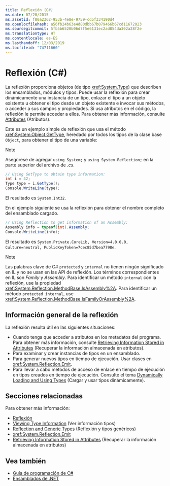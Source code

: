 ```yaml
---
title: Reflexión (C#)
ms.date: 07/20/2015
ms.assetid: f80a2362-953b-4e8e-9759-cd5f334190d4
ms.openlocfilehash: a56fb24b63e4d80dbb67b079466b67cd11672023
ms.sourcegitcommit: 5fb5b6520b06d7f5e6131ec2ad854da302a28f2e
ms.translationtype: HT
ms.contentlocale: es-ES
ms.lasthandoff: 12/03/2019
ms.locfileid: "74711660"
---
```

# <a name="reflection-c"></a>Reflexión (C#)

La reflexión proporciona objetos (de tipo <xref:System.Type>) que describen los ensamblados, módulos y tipos. Puede usar la reflexión para crear dinámicamente una instancia de un tipo, enlazar el tipo a un objeto existente u obtener el tipo desde un objeto existente e invocar sus métodos, o acceder a sus campos y propiedades. Si usa atributos en el código, la reflexión le permite acceder a ellos. Para obtener más información, consulte [Attributes](../../../standard/attributes/index.md) (Atributos).

Este es un ejemplo simple de reflexión que usa el método <xref:System.Object.GetType>, heredado por todos los tipos de la clase base `Object`, para obtener el tipo de una variable:

> [!NOTE]
> Asegúrese de agregar `using System;` y `using System.Reflection;` en la parte superior del archivo de *.cs*.

```csharp
// Using GetType to obtain type information:
int i = 42;
Type type = i.GetType();
Console.WriteLine(type);
```

El resultado es `System.Int32`.

En el ejemplo siguiente se usa la reflexión para obtener el nombre completo del ensamblado cargado.

```csharp
// Using Reflection to get information of an Assembly:
Assembly info = typeof(int).Assembly;
Console.WriteLine(info);
```

El resultado es `System.Private.CoreLib, Version=4.0.0.0, Culture=neutral, PublicKeyToken=7cec85d7bea7798e`.

> [!NOTE]
> Las palabras clave de C# `protected` y `internal` no tienen ningún significado en IL y no se usan en las API de reflexión. Los términos correspondientes en IL son *Family* y *Assembly*. Para identificar un método `internal` con la reflexión, use la propiedad <xref:System.Reflection.MethodBase.IsAssembly%2A>. Para identificar un método `protected internal`, use <xref:System.Reflection.MethodBase.IsFamilyOrAssembly%2A>.

## <a name="reflection-overview"></a>Información general de la reflexión

La reflexión resulta útil en las siguientes situaciones:

- Cuando tenga que acceder a atributos en los metadatos del programa. Para obtener más información, consulte [Retrieving Information Stored in Attributes](../../../standard/attributes/retrieving-information-stored-in-attributes.md) (Recuperar la información almacenada en atributos).
- Para examinar y crear instancias de tipos en un ensamblado.
- Para generar nuevos tipos en tiempo de ejecución. Usar clases en <xref:System.Reflection.Emit>.
- Para llevar a cabo métodos de acceso de enlace en tiempo de ejecución en tipos creados en tiempo de ejecución. Consulte el tema [Dynamically Loading and Using Types](../../../framework/reflection-and-codedom/dynamically-loading-and-using-types.md) (Cargar y usar tipos dinámicamente).

## <a name="related-sections"></a>Secciones relacionadas

Para obtener más información:

- [Reflexión](../../../framework/reflection-and-codedom/reflection.md)
- [Viewing Type Information](../../../framework/reflection-and-codedom/viewing-type-information.md) (Ver información tipos)
- [Reflection and Generic Types](../../../framework/reflection-and-codedom/reflection-and-generic-types.md) (Reflexión y tipos genéricos)
- <xref:System.Reflection.Emit>
- [Retrieving Information Stored in Attributes](../../../standard/attributes/retrieving-information-stored-in-attributes.md) (Recuperar la información almacenada en atributos)

## <a name="see-also"></a>Vea también

- [Guía de programación de C#](../index.md)
- [Ensamblados de .NET](../../../standard/assembly/index.md)
